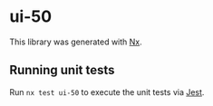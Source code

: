 # ui-50

This library was generated with [Nx](https://nx.dev).

## Running unit tests

Run `nx test ui-50` to execute the unit tests via [Jest](https://jestjs.io).
